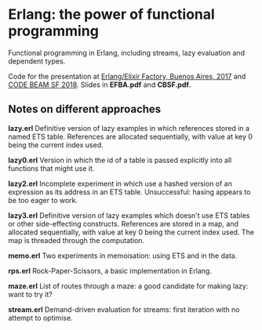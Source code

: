 # Erlang: the power of functional programming
Functional programming in Erlang, including streams, lazy evaluation and dependent types.

Code for the presentation at [Erlang/Elixir Factory, Buenos Aires, 2017](http://www.erlang-factory.com/eflba2017) and [CODE BEAM SF 2018](http://www.erlang-factory.com/codebeamsf2018/). Slides in **EFBA.pdf** and **CBSF.pdf**.

## Notes on different approaches

**lazy.erl** Definitive version of lazy examples in which references stored in a named ETS table. 
References are allocated sequentially, with value at key 0 being the current index used.

**lazy0.erl** Version in which the id of a table is passed explicitly into all functions that might use it.

**lazy2.erl** Incomplete experiment in which use a hashed version of an expression as its address in an ETS table. Unsuccessful: hasing appears to be too eager to work.

**lazy3.erl** Definitive version of lazy examples which doesn't use ETS tables or other side-effecting constructs. References are stored in a map, and allocated sequentially, with value at key 0 being the current index used. The map is threaded through the computation.

**memo.erl** Two experiments in memoisation: using ETS and in the data.

**rps.erl** Rock-Paper-Scissors, a basic implementation in Erlang.

**maze.erl** List of routes through a maze: a good candidate for making lazy: want to try it?

**stream.erl** Demand-driven evaluation for streams: first iteration with no attempt to optimise.

